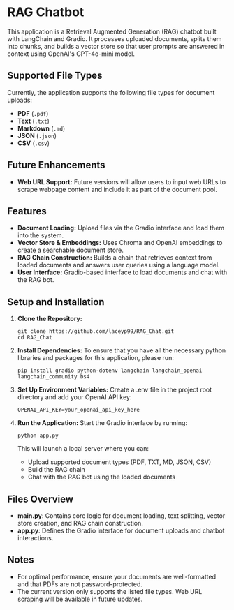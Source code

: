 # RAG Chatbot

This application is a Retrieval Augmented Generation (RAG) chatbot built with LangChain and Gradio. It processes uploaded documents, splits them into chunks, and builds a vector store so that user prompts are answered in context using OpenAI's GPT-4o-mini model.

## Supported File Types

Currently, the application supports the following file types for document uploads:

- **PDF** (`.pdf`)
- **Text** (`.txt`)
- **Markdown** (`.md`)
- **JSON** (`.json`)
- **CSV** (`.csv`)

## Future Enhancements

- **Web URL Support:** Future versions will allow users to input web URLs to scrape webpage content and include it as part of the document pool.

## Features

- **Document Loading:** Upload files via the Gradio interface and load them into the system.
- **Vector Store & Embeddings:** Uses Chroma and OpenAI embeddings to create a searchable document store.
- **RAG Chain Construction:** Builds a chain that retrieves context from loaded documents and answers user queries using a language model.
- **User Interface:** Gradio-based interface to load documents and chat with the RAG bot.

## Setup and Installation

1. **Clone the Repository:**

   ```shell
   git clone https://github.com/laceyp99/RAG_Chat.git
   cd RAG_Chat
   ```

3. **Install Dependencies:**
    To ensure that you have all the necessary python libraries and packages for this application, please run:
    ```shell
    pip install gradio python-dotenv langchain langchain_openai langchain_community bs4
    ```

4. **Set Up Environment Variables:**
    Create a .env file in the project root directory and add your OpenAI API key:
    ```shell
    OPENAI_API_KEY=your_openai_api_key_here
    ```

5. **Run the Application:**
    Start the Gradio interface by running:
    ```shell
    python app.py
    ```

    This will launch a local server where you can:
    * Upload supported document types (PDF, TXT, MD, JSON, CSV)
    * Build the RAG chain
    * Chat with the RAG bot using the loaded documents

## Files Overview
* **main.py**: Contains core logic for document loading, text splitting, vector store creation, and RAG chain construction.
* **app.py**: Defines the Gradio interface for document uploads and chatbot interactions.

## Notes
* For optimal performance, ensure your documents are well-formatted and that PDFs are not password-protected.
* The current version only supports the listed file types. Web URL scraping will be available in future updates.
